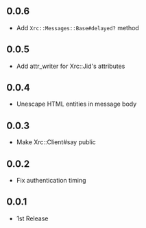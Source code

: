 ## 0.0.6
* Add `Xrc::Messages::Base#delayed?` method

## 0.0.5
* Add attr_writer for Xrc::Jid's attributes

## 0.0.4
* Unescape HTML entities in message body

## 0.0.3
* Make Xrc::Client#say public

## 0.0.2
* Fix authentication timing

## 0.0.1
* 1st Release
